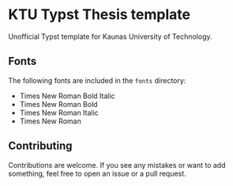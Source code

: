 # KTU Typst Thesis template

Unofficial Typst template for Kaunas University of Technology.

## Fonts
The following fonts are included in the `fonts` directory:
- Times New Roman Bold Italic
- Times New Roman Bold
- Times New Roman Italic
- Times New Roman

## Contributing
Contributions are welcome. If you see any mistakes or want to add something, feel free to open an issue or a pull request.
